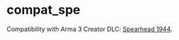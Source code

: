 compat_spe
===

Compatibility with Arma 3 Creator DLC: [Spearhead 1944](https://spearhead-1944.com/).

